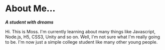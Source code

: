 About Me...
===
***A student with dreams***

Hi. This is Moss.
I'm currently learning about many things like Javascript, Node.js, H5, CSS3, Unity and so on.
Well, I'm not sure what I'm really going to be. 
I'm now just a simple college student like many other young people.

